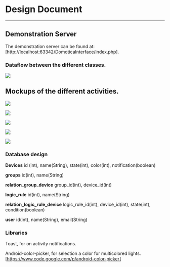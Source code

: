 # Design Document
------------------

## Demonstration Server

The demonstration server can be found at: [http://localhost:63342/DomoticaInterface/index.php].

### Dataflow between the different classes.

![](../images/Dataflow.png)

## Mockups of the different activities.

![](../images/HomeScreen.png)

![](../images/GroupScreen.png)

![](../images/DeviceScreen.png)

![](../images/LogicScreen.png)

![](../images/RuleScreen.png)

### Database design

**Devices**
id (int), name(String), state(int), color(int), notification(boolean)

**groups**
id(int), name(String)

**relation_group_device**
group_id(int), device_id(int)

**logic_rule**
id(int), name(String)

**relation_logic_rule_device**
logic_rule_id(int), device_id(int), state(int), condition(boolean)

**user**
id(int), name(String), email(String)



### Libraries

Toast, for on activity notifications.

Android-color-picker, for selection a color for multicolored lights.
[https://www.code.google.com/p/android-color-picker]
